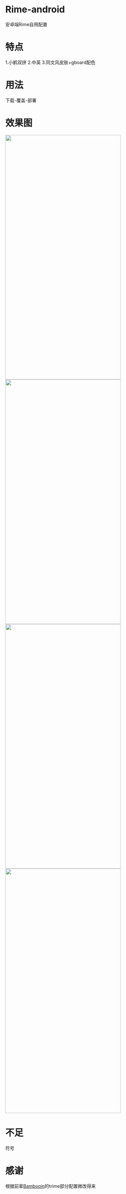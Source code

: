 # Rime-android
安卓端Rime自用配置
# 特点
1.小鹤双拼
2.中英
3.同文风皮肤+gboard配色
# 用法
下载-覆盖-部署
# 效果图
<img src="https://github.com/Jacobax/Rime4Android-config/raw/main/pics/1.jpg" width="360" height="760" />  <img src="https://github.com/Jacobax/Rime4Android-config/raw/main/pics/2.jpg" width="360" height="760" />
<img src="https://github.com/Jacobax/Rime4Android-config/raw/main/pics/3.jpg" width="360" height="760" />  <img src="https://github.com/Jacobax/Rime4Android-config/raw/main/pics/4.jpg" width="360" height="760" />

# 不足
符号
# 感谢
根据前辈[Bambooin](https://github.com/Bambooin/rimerc)的trime部分配置微改得来
